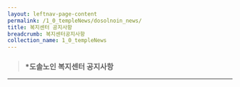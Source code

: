 ```yaml
---
layout: leftnav-page-content
permalink: /1_0_templeNews/dosolnoin_news/
title: 복지센터 공지사항
breadcrumb: 복지센터공지사항
collection_name: 1_0_templeNews
---
```


> ### ***도솔노인 복지센터 공지사항**

---
